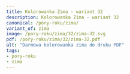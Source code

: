 ```yaml
---
title: Kolorowanka Zima - wariant 32
description: Kolorowanka Zima - wariant 32
canonical: /pory-roku/zima/
variant_of: zima
image: /pory-roku/zima/32/zima-32.svg
pdf: /pory-roku/zima/32/zima-32.pdf
alt: "Darmowa kolorowanka zima do druku PDF"
tags:
- pory-roku
- zima
---
```

